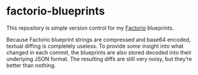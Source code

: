 # factorio-blueprints

This repository is simple version control for my [Factorio][factorio] blueprints.

Because Factorio blueprint strings are compressed and base64 encoded, textual diffing is completely useless. To provide *some* insight into what changed in each commit, the blueprints are also stored decoded into their underlying JSON format. The resulting diffs are still very noisy, but they’re better than nothing.

[factorio]: https://factorio.com/

